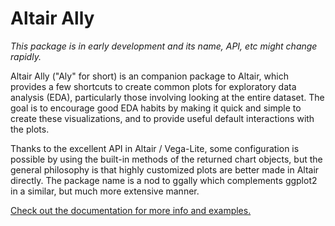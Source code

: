 # Altair Ally

*This package is in early development and its name, API, etc might change rapidly.*

Altair Ally ("Aly" for short) is an companion package to Altair,
which provides a few shortcuts to create common plots
for exploratory data analysis (EDA),
particularly those involving looking at the entire dataset.
The goal is to encourage good EDA habits
by making it quick and simple to create these visualizations,
and to provide useful default interactions with the plots.

Thanks to the excellent API in Altair / Vega-Lite,
some configuration is possible
by using the built-in methods of the returned chart objects,
but the general philosophy is that highly customized plots
are better made in Altair directly.
The package name is a nod to ggally
which complements ggplot2 in a similar,
but much more extensive manner.

[Check out the documentation for more info and examples.](https://joelostblom.github.io/altair_ally/)
